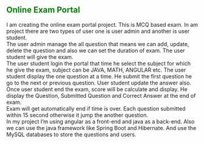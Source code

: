 <h2 style="color:green;">Online Exam Portal</h2> 
I am creating the online exam portal project. This is MCQ based exam. In am project there are two types of user one is user admin and another is user student.<br>
The user admin manage the all question that means we can add, update, delete the question and also we can set the duration of exam. The user student will give the exam.<br>
The user student login the portal that time he select the subject for which he give the exam, subject can be JAVA, MATH, ANGULAR etc. The user student display the one question at a time. He submit the first question he go to the next or previous question. User student update the answer also. Once user student end the exam, score will be calculate and display. He display the Question, Submitted Question and Correct Answer at the end of exam.<br>
Exam will get automatically end if time is over. Each question submitted within 15 second otherwise it jump the another question. <br>
In my project I’m using angular as a front-end and java as a back-end. Also we can use the java framework like Spring Boot and Hibernate. And use the MySQL databases to store the questions and users.<br>

